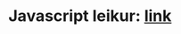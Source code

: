 # Javascript leikur: [link](https://github.com/davidercool/jsverkefni/tree/master/Verkefni9/p5/p5/space-invaders)
